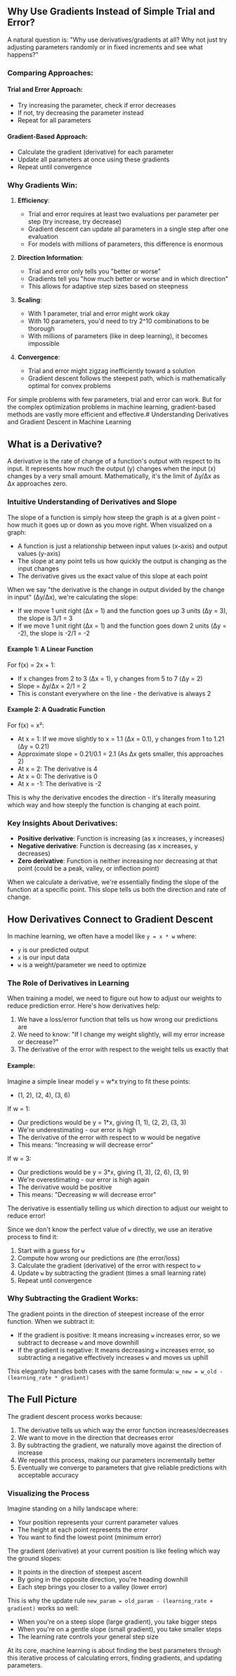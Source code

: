 ## Why Use Gradients Instead of Simple Trial and Error?

A natural question is: "Why use derivatives/gradients at all? Why not just try adjusting parameters randomly or in fixed increments and see what happens?"

### Comparing Approaches:

#### Trial and Error Approach:
- Try increasing the parameter, check if error decreases
- If not, try decreasing the parameter instead
- Repeat for all parameters

#### Gradient-Based Approach:
- Calculate the gradient (derivative) for each parameter
- Update all parameters at once using these gradients
- Repeat until convergence

### Why Gradients Win:

1. **Efficiency**: 
   - Trial and error requires at least two evaluations per parameter per step (try increase, try decrease)
   - Gradient descent can update all parameters in a single step after one evaluation
   - For models with millions of parameters, this difference is enormous

2. **Direction Information**:
   - Trial and error only tells you "better or worse"
   - Gradients tell you "how much better or worse and in which direction"
   - This allows for adaptive step sizes based on steepness

3. **Scaling**:
   - With 1 parameter, trial and error might work okay
   - With 10 parameters, you'd need to try 2^10 combinations to be thorough
   - With millions of parameters (like in deep learning), it becomes impossible

4. **Convergence**:
   - Trial and error might zigzag inefficiently toward a solution
   - Gradient descent follows the steepest path, which is mathematically optimal for convex problems

For simple problems with few parameters, trial and error can work. But for the complex optimization problems in machine learning, gradient-based methods are vastly more efficient and effective.# Understanding Derivatives and Gradient Descent in Machine Learning

## What is a Derivative?

A derivative is the rate of change of a function's output with respect to its input. It represents how much the output (y) changes when the input (x) changes by a very small amount. Mathematically, it's the limit of Δy/Δx as Δx approaches zero.

### Intuitive Understanding of Derivatives and Slope

The slope of a function is simply how steep the graph is at a given point - how much it goes up or down as you move right. When visualized on a graph:

- A function is just a relationship between input values (x-axis) and output values (y-axis)
- The slope at any point tells us how quickly the output is changing as the input changes
- The derivative gives us the exact value of this slope at each point

When we say "the derivative is the change in output divided by the change in input" (Δy/Δx), we're calculating the slope:
- If we move 1 unit right (Δx = 1) and the function goes up 3 units (Δy = 3), the slope is 3/1 = 3
- If we move 1 unit right (Δx = 1) and the function goes down 2 units (Δy = -2), the slope is -2/1 = -2

#### Example 1: A Linear Function
For f(x) = 2x + 1:
- If x changes from 2 to 3 (Δx = 1), y changes from 5 to 7 (Δy = 2)
- Slope = Δy/Δx = 2/1 = 2
- This is constant everywhere on the line - the derivative is always 2

#### Example 2: A Quadratic Function
For f(x) = x²:
- At x = 1: If we move slightly to x = 1.1 (Δx = 0.1), y changes from 1 to 1.21 (Δy = 0.21)
- Approximate slope = 0.21/0.1 = 2.1 (As Δx gets smaller, this approaches 2)
- At x = 2: The derivative is 4
- At x = 0: The derivative is 0
- At x = -1: The derivative is -2

This is why the derivative encodes the direction - it's literally measuring which way and how steeply the function is changing at each point.

### Key Insights About Derivatives:

- **Positive derivative**: Function is increasing (as x increases, y increases)
- **Negative derivative**: Function is decreasing (as x increases, y decreases)
- **Zero derivative**: Function is neither increasing nor decreasing at that point (could be a peak, valley, or inflection point)

When we calculate a derivative, we're essentially finding the slope of the function at a specific point. This slope tells us both the direction and rate of change.

## How Derivatives Connect to Gradient Descent

In machine learning, we often have a model like `y = x * w` where:
- `y` is our predicted output
- `x` is our input data
- `w` is a weight/parameter we need to optimize

### The Role of Derivatives in Learning

When training a model, we need to figure out how to adjust our weights to reduce prediction error. Here's how derivatives help:

1. We have a loss/error function that tells us how wrong our predictions are
2. We need to know: "If I change my weight slightly, will my error increase or decrease?"
3. The derivative of the error with respect to the weight tells us exactly that

#### Example:
Imagine a simple linear model y = w*x trying to fit these points:
- (1, 2), (2, 4), (3, 6)

If w = 1:
- Our predictions would be y = 1*x, giving (1, 1), (2, 2), (3, 3)
- We're underestimating - our error is high
- The derivative of the error with respect to w would be negative
- This means: "Increasing w will decrease error"

If w = 3:
- Our predictions would be y = 3*x, giving (1, 3), (2, 6), (3, 9)
- We're overestimating - our error is high again
- The derivative would be positive
- This means: "Decreasing w will decrease error"

The derivative is essentially telling us which direction to adjust our weight to reduce error!

Since we don't know the perfect value of `w` directly, we use an iterative process to find it:

1. Start with a guess for `w`
2. Compute how wrong our predictions are (the error/loss)
3. Calculate the gradient (derivative) of the error with respect to `w`
4. Update `w` by subtracting the gradient (times a small learning rate)
5. Repeat until convergence

### Why Subtracting the Gradient Works:

The gradient points in the direction of steepest increase of the error function. When we subtract it:

- If the gradient is positive: It means increasing `w` increases error, so we subtract to decrease `w` and move downhill
- If the gradient is negative: It means decreasing `w` increases error, so subtracting a negative effectively increases `w` and moves us uphill

This elegantly handles both cases with the same formula: `w_new = w_old - (learning_rate * gradient)`

## The Full Picture

The gradient descent process works because:

1. The derivative tells us which way the error function increases/decreases
2. We want to move in the direction that decreases error
3. By subtracting the gradient, we naturally move against the direction of increase
4. We repeat this process, making our parameters incrementally better
5. Eventually we converge to parameters that give reliable predictions with acceptable accuracy

### Visualizing the Process

Imagine standing on a hilly landscape where:
- Your position represents your current parameter values
- The height at each point represents the error
- You want to find the lowest point (minimum error)

The gradient (derivative) at your current position is like feeling which way the ground slopes:
- It points in the direction of steepest ascent
- By going in the opposite direction, you're heading downhill
- Each step brings you closer to a valley (lower error)

This is why the update rule `new_param = old_param - (learning_rate × gradient)` works so well:
- When you're on a steep slope (large gradient), you take bigger steps
- When you're on a gentle slope (small gradient), you take smaller steps
- The learning rate controls your general step size

At its core, machine learning is about finding the best parameters through this iterative process of calculating errors, finding gradients, and updating parameters.